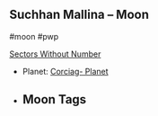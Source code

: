 ## Suchhan Mallina &ndash; Moon

#moon #pwp

[Sectors Without Number](https://sectorswithoutnumber.com/sector/bfDcBzTtgpeyLUfwzjio/moon/rqejvaGOJLxVKu45QYR9)

- Planet: [Corciag- Planet](../../../Gaming/StarsWithoutNumber/PiratesWithoutPlunder/Corciag-%20Planet.md)

- Moon Tags
	- 
